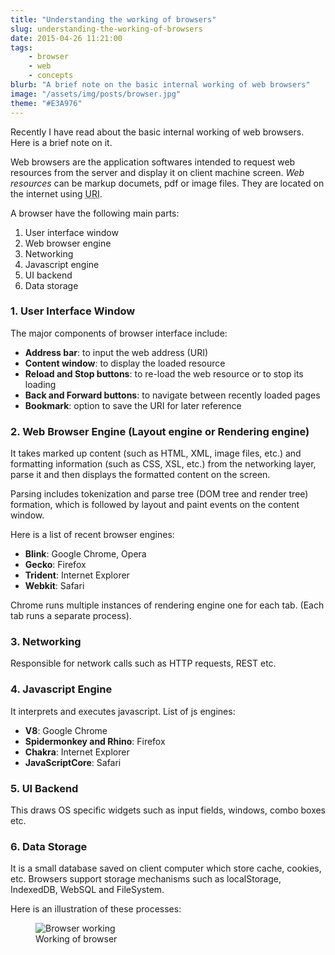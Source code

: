 ```yaml
---
title: "Understanding the working of browsers"
slug: understanding-the-working-of-browsers
date: 2015-04-26 11:21:00
tags:
    - browser
    - web
    - concepts
blurb: "A brief note on the basic internal working of web browsers"
image: "/assets/img/posts/browser.jpg"
theme: "#E3A976"
---
```


Recently I have read about the basic internal working of web browsers. Here is a brief note on it.

Web browsers are the application softwares intended to request web resources from the server and display it on client machine screen. *Web resources* can be markup documets, pdf or image files. They are located on the internet using <abbr title="Uniform Resource Identifier">URI</abbr>.

A browser have the following main parts:

1. User interface window
2. Web browser engine
3. Networking
4. Javascript engine
5. UI backend
6. Data storage


### 1. User Interface Window
The major components of browser interface include:

- **Address bar**: to input the web address (URI)
- **Content window**: to display the loaded resource
- **Reload and Stop buttons**: to re-load the web resource or to stop its loading
- **Back and Forward buttons**: to navigate between recently loaded pages
- **Bookmark**: option to save the URI for later reference

### 2. Web Browser Engine (Layout engine or Rendering engine)
It takes marked up content (such as HTML, XML, image files, etc.) and formatting information (such as CSS, XSL, etc.) from the networking layer, parse it and then displays the formatted content on the screen.

Parsing includes tokenization and parse tree (DOM tree and render tree) formation, which is followed by layout and paint events on the content window.

Here is a list of recent browser engines:

- **Blink**: Google Chrome, Opera
- **Gecko**: Firefox
- **Trident**: Internet Explorer
- **Webkit**: Safari

Chrome runs multiple instances of rendering engine one for each tab. (Each tab runs a separate process).

### 3. Networking
Responsible for network calls such as HTTP requests, REST etc.

### 4. Javascript Engine
It interprets and executes javascript.
List of js engines:

- **V8**: Google Chrome
- **Spidermonkey and Rhino**: Firefox
- **Chakra**: Internet Explorer
- **JavaScriptCore**: Safari

### 5. UI Backend
This draws OS specific widgets such as input fields, windows, combo boxes etc.

### 6. Data Storage
It is a small database saved on client computer which store cache, cookies, etc. Browsers support storage mechanisms such as localStorage, IndexedDB, WebSQL and FileSystem.

Here is an illustration of these processes:
<figure class="full-width p-1-h">
    <img src="/images/posts/browser.jpg" class="contain-width" alt="Browser working">
    <figcaption>Working of browser</figcaption>
</figure>
